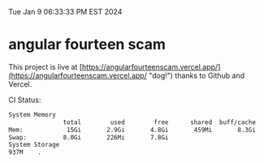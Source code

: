 Tue Jan  9 06:33:33 PM EST 2024

# angular fourteen scam


This project is live at [https://angularfourteenscam.vercel.app/](https://angularfourteenscam.vercel.app/ "dog!") thanks to Github and Vercel.

CI Status: 

```bash
System Memory
               total        used        free      shared  buff/cache   available
Mem:            15Gi       2.9Gi       4.8Gi       459Mi       8.3Gi        12Gi
Swap:          8.0Gi       226Mi       7.8Gi
System Storage
937M	.
```
```bash
